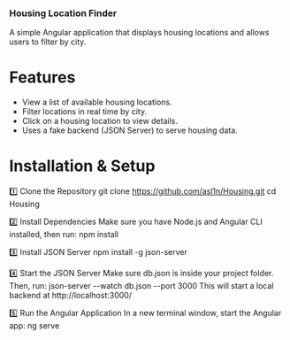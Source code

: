 ### Housing Location Finder
A simple Angular application that displays housing locations and allows users to filter by city.

# Features
- View a list of available housing locations.
- Filter locations in real time by city.
- Click on a housing location to view details.
-  Uses a fake backend (JSON Server) to serve housing data.

# Installation & Setup
1️⃣ Clone the Repository
git clone https://github.com/asl1n/Housing.git
cd Housing

2️⃣ Install Dependencies
Make sure you have Node.js and Angular CLI installed, then run:
npm install

3️⃣ Install JSON Server
npm install -g json-server

4️⃣ Start the JSON Server
Make sure db.json is inside your project folder. Then, run:
json-server --watch db.json --port 3000
This will start a local backend at http://localhost:3000/

5️⃣ Run the Angular Application
In a new terminal window, start the Angular app:
ng serve
